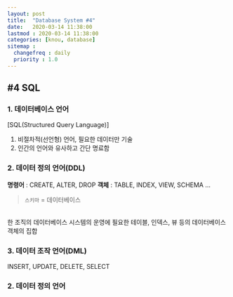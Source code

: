 ```yaml
---
layout: post
title:  "Database System #4"
date:   2020-03-14 11:38:00 
lastmod : 2020-03-14 11:38:00
categories: [knou, database]
sitemap :
  changefreq : daily
  priority : 1.0
---
```


## #4 SQL
  
### 1. 데이터베이스 언어

[SQL(Structured Query Language)]
1. 비절차적(선언형) 언어, 필요한 데이터만 기술
2. 인간의 언어와 유사하고 간단 명료함

### 2. 데이터 정의 언어(DDL)
**명령어** : CREATE, ALTER, DROP
**객체** : TABLE, INDEX, VIEW, SCHEMA ...

> `스키마` = 데이터베이스
<br>
한 조직의 데이터베이스 시스템의 운영에 필요한 테이블, 인덱스, 뷰 등의 데이터베이스 객체의 집합


### 3. 데이터 조작 언어(DML)
INSERT, UPDATE, DELETE, SELECT

### 2. 데이터 정의 언어


<div class="divider"></div>

